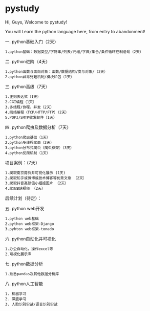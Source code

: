 # pystudy
Hi, Guys, Welcome to pystudy!

You will Learn the python language here, from entry to abandonment!


一. python基础入门（2天）

	1.python基础：数据类型/字符串/列表/元组/字典/集合/条件循环控制语句（2天）
	
	
二. python进阶（4天）

	1.python函数与面向对象：函数/数据结构/类与对象/（3天）
	2.python异常处理机制/模块和包（1天）
	
	
三. python高级（7天）

	1.正则表达式（1天）
	2.CGI编程（1天）
	3.多线程/协程，并发（2天）
	4.网络编程（TCP/HTTP/FTP）（2天）
	5.POP3/SMTP收发邮件（1天）

四. python爬虫及数据分析（7天）

	1.python爬虫基础（1天）
	2.python多线程爬虫（2天）
	3.python分布式爬虫（爬虫框架）（3天）
	4.python反爬机制（1天）
	
项目案例：（7天）

	1.爬取南京房价并可视化展示 (1天)
	2.爬取知乎或微博或技术博客等优秀文章 （2天）
	3.爬取抖音高颜值小姐姐图片 （2天）
	4.爬取B站视频 （2天）
  
后续计划（待定）：

五. python web开发

	1.python web基础
	2.python web框架-Django
	3.pyhton web框架-tonado
	
六. python自动化并可视化

	1.办公自动化，操作excel等
	2.可视化展示库

七. python数据分析

	1.熟悉pandas及其他数据分析库

八. python人工智能

	1. 机器学习
	2. 深度学习
	3. 人脸识别实战/语音识别实战
